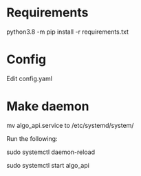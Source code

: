 # Requirements

python3.8 -m pip install -r requirements.txt


# Config

Edit config.yaml


# Make daemon
   
mv algo_api.service to /etc/systemd/system/

Run the following:

sudo systemctl daemon-reload

sudo systemctl start algo_api

